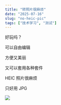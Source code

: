 ```yaml
---
title: "转照片很麻烦"
date: "2025-07-16"
slug: "no-heic-pic"
tags: ["技术学习", "测试"]
---
```

好玩吗？


可以自由编辑


方便又美丽


又可以套用各种套件


HEIC 照片很麻烦


只好用 JPG


![](https://prod-files-secure.s3.us-west-2.amazonaws.com/112d0858-5090-4d34-a606-b75eb8d65fd2/39f37d4e-f5dd-41a3-b36f-d5a0ee472000/b3d17f5a-b229-44e9-b092-8cacbac287cd.png?X-Amz-Algorithm=AWS4-HMAC-SHA256&X-Amz-Content-Sha256=UNSIGNED-PAYLOAD&X-Amz-Credential=ASIAZI2LB466Q6SNB33Y%2F20250724%2Fus-west-2%2Fs3%2Faws4_request&X-Amz-Date=20250724T090134Z&X-Amz-Expires=3600&X-Amz-Security-Token=IQoJb3JpZ2luX2VjEAAaCXVzLXdlc3QtMiJGMEQCIFiXq1vIWfV65dYAJ1H7kAfC6hxSSpMh5CaNaf2%2Brs4vAiAyFBW6W7PYd9Webol6TRHuLjJ8sy2ClRAGQvhcs7A1%2Fir%2FAwgpEAAaDDYzNzQyMzE4MzgwNSIMZpcqECWu8nKOTOSxKtwD868DiXgCCSbcDICCa77rxWflM7G9NGi5ZEM9RGrWM5iwFKUL3gDLGhTQMEdFE7opfRx13Qa2em0E%2B3WonZV%2FskqogafZmThRmvtqZLENyTduF9UAKByTIO8vJcYL181%2FRpbOqDyKQ1e%2F7Rm5vkiwMJiPw0VudDpsoYvH28s4MNqcEIihEBDurX8nMJkka5IqanNf0hNC6r%2FnqS9VBtG15c8lgHC%2FZVGrVNiGjsiWvOop1UpNkfup2Bet6E8jXOo0TPY1BJyHRVS%2Bx%2Bn2HC3QstLsWaTF9vlKUnFeArQYlswpIzZ%2Bu%2BRTvqh6R%2Fi9wTa5CsPqXO5Q0BK53X%2F7hiz3llJIerdDoQFaUf6j37OpKKamXqWM7x1x46vPuyj52Ah%2Fc05GwAkkQgjI8O7ZqcYCJiDHhMhcWjEtufPMsRwvvHdUgoik2rghEGUz4o0BEoz6azdpArm8BNA5gp7LvqvlNX5Mb%2FWhbBojgpviJxb3fLg%2Fg8nidvAW%2BdMHm3BGgk1lQg7p6KRWsWvIeSRhs5lI3BW%2FHFCr0tP77F6zFddOGDg0w7cwKgnASdcTTg%2BhuRubTT%2Buo8PyrYXPS78kg%2FlOlxgYSIa2CFmazK92Inn5risMKnblUClmMa6U8fcwxs6HxAY6pgGYkcXwOtq9c9qfEbpvULn8NYg9o3vyg5PbheWCydsq3HAQCYD96XjG1iMXyjtesfeTebvhSl3xd2s3KHF%2F%2B1chkLHBvgYYwsbqiY4VAuDgkdX1V1k39MFXfuTFce%2BNF0j3TUM5BwSh4ixh4eP%2FI44zn9mRR62RSkuzJM1bwngWnqiatFRzJCclst%2FbXf%2B%2FWHL9uoLwbtH93BkKwKoF%2BGjD8vX1Pv%2B2&X-Amz-Signature=eb7c95b7fcb4fca18d402c197958e6d45441e3dac6bccc56272feafa9ffee3bc&X-Amz-SignedHeaders=host&x-amz-checksum-mode=ENABLED&x-id=GetObject)

